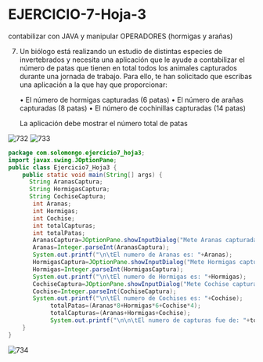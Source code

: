 # EJERCICIO-7-Hoja-3
contabilizar con JAVA y manipular OPERADORES (hormigas y arañas)


7. Un biólogo está realizando un estudio de distintas especies de invertebrados y 
necesita una aplicación que le ayude a contabilizar el número de patas que 
tienen en total todos los animales capturados durante una jornada de trabajo. 
Para ello, te han solicitado que escribas una aplicación a la que hay que
proporcionar:

    • El número de hormigas capturadas (6 patas)
    • El número de arañas capturadas (8 patas)
    • El número de cochinillas capturadas (14 patas)

    La aplicación debe mostrar el número total de patas
 
 ![732](https://user-images.githubusercontent.com/80227002/193427935-c4a9f453-0a07-4a35-b162-3545f4000f28.png)
![733](https://user-images.githubusercontent.com/80227002/193427937-cf6bedf4-a39d-43a1-8bd3-43fc1acbae80.png)

 
```java
package com.solomongo.ejercicio7_hoja3;
import javax.swing.JOptionPane;
public class Ejercicio7_Hoja3 {
    public static void main(String[] args) {   
      String AranasCaptura;
      String HormigasCaptura;
      String CochiseCaptura;    
       int Aranas;
       int Hormigas;
       int Cochise;
       int totalCapturas;
       int totalPatas;   
       AranasCaptura=JOptionPane.showInputDialog("Mete Aranas capturadas:");
       Aranas=Integer.parseInt(AranasCaptura);
       System.out.printf("\n\tEl numero de Aranas es: "+Aranas);       
       HormigasCaptura=JOptionPane.showInputDialog("Mete Hormigas capturadas:");
       Hormigas=Integer.parseInt(HormigasCaptura);
       System.out.printf("\n\tEl numero de Hormigas es: "+Hormigas);          
       CochiseCaptura=JOptionPane.showInputDialog("Mete Cochise capturadas:");
       Cochise=Integer.parseInt(CochiseCaptura);
       System.out.printf("\n\tEl numero de Cochises es: "+Cochise); 
            totalPatas=(Aranas*8+Hormigas*6+Cochise*4);
            totalCapturas=(Aranas+Hormigas+Cochise);
            System.out.printf("\n\n\tEl numero de capturas fue de: "+totalCapturas+",\n\t(con un total de: "+totalPatas+" patas..)\n");
    }
}
```
![734](https://user-images.githubusercontent.com/80227002/193427946-12147af2-3c94-4935-aa47-3f4cd37d39db.png)
